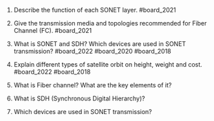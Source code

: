1. Describe the function of each SONET layer. #board_2021 
2. Give the transmission media and topologies recommended for Fiber Channel (FC). #board_2021 
3. What is SONET and SDH? Which devices are used in SONET transmission? #board_2022 #board_2020 #board_2018 
4. Explain different types of satellite orbit on height, weight and cost. #board_2022 #board_2018 

5. What is Fiber channel? What are the key elements of it?
6. What is SDH (Synchronous Digital Hierarchy)?
7. Which devices are used in SONET transmission?